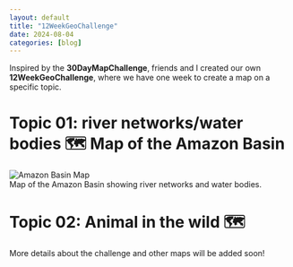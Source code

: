 ```yaml
---
layout: default
title: "12WeekGeoChallenge"
date: 2024-08-04
categories: [blog]
---
```


Inspired by the **30DayMapChallenge**, friends and I created our own **12WeekGeoChallenge**, where we have one week to create a map on a specific topic.

# Topic 01: river networks/water bodies 🗺️ Map of the Amazon Basin

<div class="blog-image">
  <img src="{{ '/assets/images/blogs/AmazonBasin_GernotNikolaus.jpg' | relative_url }}" alt="Amazon Basin Map">
  <figcaption>Map of the Amazon Basin showing river networks and water bodies.</figcaption>
</div>

# Topic 02: Animal in the wild 🗺️

More details about the challenge and other maps will be added soon!
